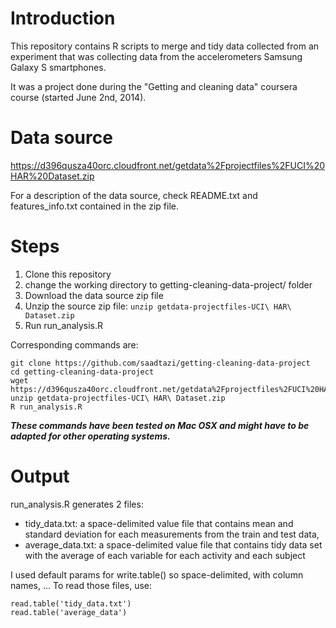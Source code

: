 # Introduction

This repository contains R scripts to merge and tidy data collected from an experiment that was collecting data from the accelerometers Samsung Galaxy S smartphones.

It was a project done during the "Getting and cleaning data" coursera course (started June 2nd, 2014).

# Data source

https://d396qusza40orc.cloudfront.net/getdata%2Fprojectfiles%2FUCI%20HAR%20Dataset.zip

For a description of the data source, check README.txt and features_info.txt contained in the zip file.

# Steps

1. Clone this repository
2. change the working directory to getting-cleaning-data-project/ folder
3. Download the data source zip file
4. Unzip the source zip file: `unzip getdata-projectfiles-UCI\ HAR\ Dataset.zip`
5. Run run_analysis.R

Corresponding commands are:

```
git clone https://github.com/saadtazi/getting-cleaning-data-project
cd getting-cleaning-data-project
wget https://d396qusza40orc.cloudfront.net/getdata%2Fprojectfiles%2FUCI%20HAR%20Dataset.zip
unzip getdata-projectfiles-UCI\ HAR\ Dataset.zip
R run_analysis.R
```

***These commands have been tested on Mac OSX and might have to be adapted for other operating systems.***

# Output

run_analysis.R generates 2 files:
* tidy_data.txt: a space-delimited value file that contains mean and standard deviation for each measurements from the train and test data,
* average_data.txt: a space-delimited value file that contains tidy data set with the average of each variable for each activity and each subject

I used default params for write.table() so space-delimited, with column names, ... To read those files, use:

```
read.table('tidy_data.txt')
read.table('average_data')
```